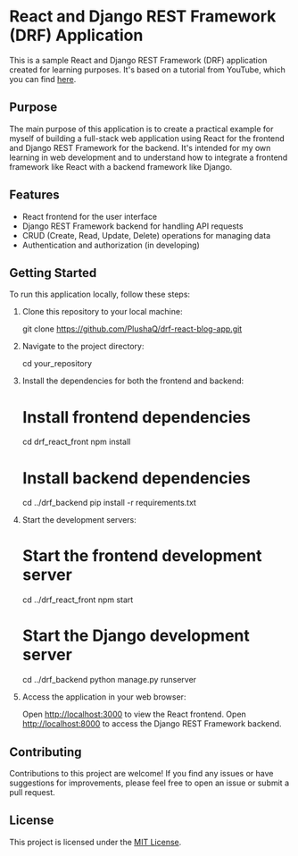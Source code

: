 # React and Django REST Framework (DRF) Application

This is a sample React and Django REST Framework (DRF) application created for learning purposes. It's based on a tutorial from YouTube, which you can find [here](https://youtu.be/soxd_xdHR0o?si=k6i-6ZCL3DG8GEC0).

## Purpose
The main purpose of this application is to create a practical example for myself of building a full-stack web application using React for the frontend and Django REST Framework for the backend. 
It's intended for my own learning in web development and to understand how to integrate a frontend framework like React with a backend framework like Django.


## Features

- React frontend for the user interface
- Django REST Framework backend for handling API requests
- CRUD (Create, Read, Update, Delete) operations for managing data
- Authentication and authorization (in developing)

## Getting Started

To run this application locally, follow these steps:

1. Clone this repository to your local machine:

   git clone https://github.com/PlushaQ/drf-react-blog-app.git

2. Navigate to the project directory:

   cd your_repository
   

3. Install the dependencies for both the frontend and backend:

   # Install frontend dependencies
   cd drf_react_front
   npm install

   # Install backend dependencies
   cd ../drf_backend
   pip install -r requirements.txt

4. Start the development servers:

   # Start the frontend development server
   cd ../drf_react_front
   npm start

   # Start the Django development server
   cd ../drf_backend
   python manage.py runserver

5. Access the application in your web browser:

   Open [http://localhost:3000](http://localhost:3000) to view the React frontend.
   Open [http://localhost:8000](http://localhost:8000) to access the Django REST Framework backend.

## Contributing

Contributions to this project are welcome! If you find any issues or have suggestions for improvements, please feel free to open an issue or submit a pull request.

## License

This project is licensed under the [MIT License](LICENSE).
